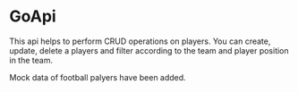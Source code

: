# GoApi

This api helps to perform CRUD operations on players. You can create, update, delete a players and filter according to the team and player position in the team.

Mock data of football palyers have been added.
